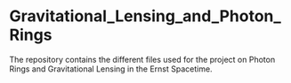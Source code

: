 # Gravitational_Lensing_and_Photon_Rings
The repository contains the different files used for the project on Photon Rings and Gravitational Lensing in the Ernst Spacetime.
